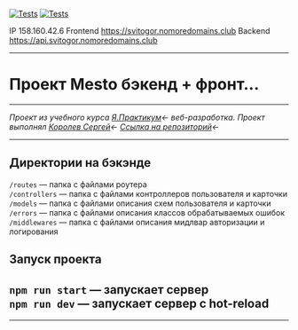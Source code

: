 [![Tests](../../actions/workflows/tests-13-sprint.yml/badge.svg)](../../actions/workflows/tests-13-sprint.yml) [![Tests](../../actions/workflows/tests-14-sprint.yml/badge.svg)](../../actions/workflows/tests-14-sprint.yml)

IP 158.160.42.6
Frontend https://svitogor.nomoredomains.club
Backend https://api.svitogor.nomoredomains.club

---
# Проект Mesto бэкенд + фронт...
---

_Проект из учебного курса [Я.Практикум](https://practicum.yandex.ru/)← веб-разработка._
_Проект выполнял [Королев Сергей](https://vk.com/id46453265)←_
_[Ссылка на репозиторий](https://github.com/1SergeyKorolev1/express-mesto-gha)←_

---
## Директории на бэкэнде

`/routes` — папка с файлами роутера  
`/controllers` — папка с файлами контроллеров пользователя и карточки   
`/models` — папка с файлами описания схем пользователя и карточки  
`/errors` — папка с файлами описания классов обрабатываемых ошибок 
`/middlewares` — папка с файлами описания мидлвар авторизации и логирования

## Запуск проекта

`npm run start` — запускает сервер   
`npm run dev` — запускает сервер с hot-reload
---
---
